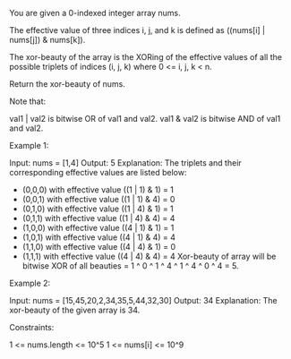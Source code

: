 You are given a 0-indexed integer array nums.

The effective value of three indices i, j, and k is defined as ((nums[i] |
nums[j]) & nums[k]).

The xor-beauty of the array is the XORing of the effective values of all the
possible triplets of indices (i, j, k) where 0 <= i, j, k < n.

Return the xor-beauty of nums.

Note that:


val1 | val2 is bitwise OR of val1 and val2.
val1 & val2 is bitwise AND of val1 and val2.



Example 1:


Input: nums = [1,4]
Output: 5
Explanation: 
The triplets and their corresponding effective values are listed below:
- (0,0,0) with effective value ((1 | 1) & 1) = 1
- (0,0,1) with effective value ((1 | 1) & 4) = 0
- (0,1,0) with effective value ((1 | 4) & 1) = 1
- (0,1,1) with effective value ((1 | 4) & 4) = 4
- (1,0,0) with effective value ((4 | 1) & 1) = 1
- (1,0,1) with effective value ((4 | 1) & 4) = 4
- (1,1,0) with effective value ((4 | 4) & 1) = 0
- (1,1,1) with effective value ((4 | 4) & 4) = 4 
Xor-beauty of array will be bitwise XOR of all beauties = 1 ^ 0 ^ 1 ^ 4 ^ 1 ^
4 ^ 0 ^ 4 = 5.

Example 2:


Input: nums = [15,45,20,2,34,35,5,44,32,30]
Output: 34
Explanation: The xor-beauty of the given array is 34.



Constraints:


1 <= nums.length <= 10^5
1 <= nums[i] <= 10^9




